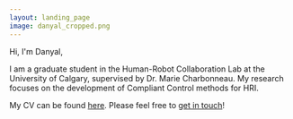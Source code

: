 ```yaml
---
layout: landing_page
image: danyal_cropped.png
---
```


Hi, I'm Danyal,

I am a graduate student in the Human-Robot Collaboration Lab at the University of Calgary, supervised by Dr. Marie Charbonneau. My research focuses on the development of Compliant Control methods for HRI.

My CV can be found [here](/danyalsaqib_cv.pdf). Please feel free to [get in touch](mailto:danyal.saqib@ucalgary.ca)!